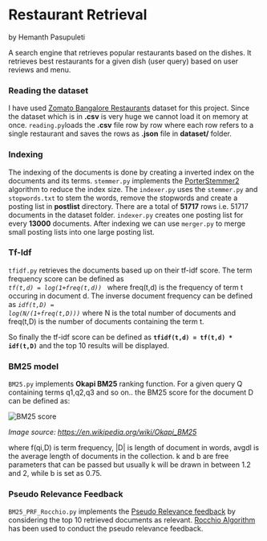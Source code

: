 # Restaurant Retrieval
by Hemanth Pasupuleti 

A search engine that retrieves popular restaurants based on the dishes. It retrieves best restaurants for a given dish (user query) based on user reviews and menu.

### Reading the dataset
I have used [Zomato Bangalore Restaurants](https://www.kaggle.com/himanshupoddar/zomato-bangalore-restaurants) dataset for this project.
Since the dataset which is in **.csv** is very huge we cannot load it on memory at once. 
<code>reading.py</code>loads the **.csv** file row by row where each row refers to a single restaurant and saves the rows as **.json** file in **dataset/** folder.

### Indexing
The indexing of the documents is done by creating a inverted index on the documents and its terms. <code>stemmer.py</code> implements the [PorterStemmer2](http://snowball.tartarus.org/algorithms/english/stemmer.html) algorithm to reduce the index size. The <code>indexer.py</code> uses the <code>stemmer.py</code> and <code>stopwords.txt</code> to stem the words, remove the stopwords and create a posting list in **postlist** directory.
There are a total of **51717** rows i.e. 51717 documents in the dataset folder. 
<code>indexer.py</code> creates one posting list for every **13000** documents.
After indexing we can use <code>merger.py</code> to merge small posting lists into one large posting list.

### Tf-Idf 
<code>tfidf.py</code> retrieves the documents based up on their tf-idf score.
The term frequency score can be defined as <code> *tf(t,d) = log(1+freq(t,d))* </code> where freq(t,d) is the frequency of term t occuring in document d.
The inverse document frequency can be defined as <code>*idf(t,D) = log(N/(1+freq(t,D)))*</code> where N is the total number of documents and freq(t,D) is the number of documents containing the term t.

So finally the tf-idf score can be defined as <code>**tfidf(t,d) = tf(t,d) * idf(t,D)**</code> and the top 10 results will be displayed.

### BM25 model
<code>BM25.py</code> implements **Okapi BM25** ranking function. 
For a given query Q containing terms q1,q2,q3 and so on.. the BM25 score for the document D can be defined as:

![BM25 score](https://wikimedia.org/api/rest_v1/media/math/render/svg/8624885ce5cd14936807927801f6d29c315d3828)

*Image source: https://en.wikipedia.org/wiki/Okapi_BM25*

where f(qi,D) is term frequency, |D| is length of document in words, avgdl is the average length of documents in the collection. k and b are free parameters that can be passed but usually k will be drawn in between 1.2 and 2, while b is set as 0.75.

### Pseudo Relevance Feedback
<code>BM25\_PRF\_Rocchio.py</code> implements the [Pseudo Relevance feedback](https://nlp.stanford.edu/IR-book/html/htmledition/pseudo-relevance-feedback-1.html) by considering the top 10 retrieved documents as relevant. 
[Rocchio Algorithm](https://nlp.stanford.edu/IR-book/html/htmledition/the-underlying-theory-1.html) has been used to conduct the pseudo relevance feedback.
